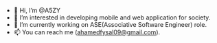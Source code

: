 - 👋 Hi, I’m @A5ZY
- 👀 I’m interested in developing mobile and web application for society.
- 🌱 I’m currently working on ASE(Associative Software Engineer) role.
- 📫 You can reach me (ahamedfysal09@gmail.com).
